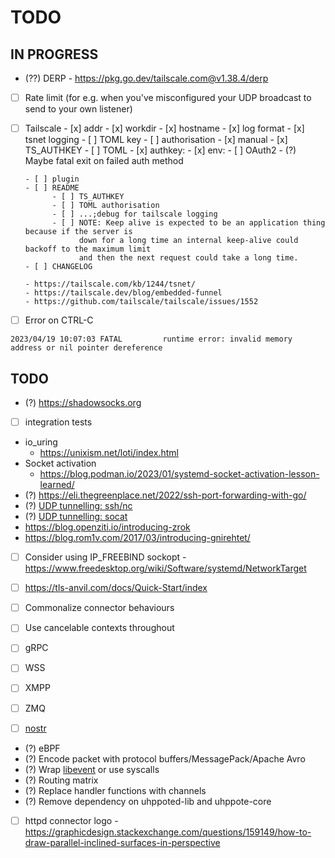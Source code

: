 # TODO

## IN PROGRESS

- (??) DERP
       - https://pkg.go.dev/tailscale.com@v1.38.4/derp

- [ ] Rate limit (for e.g. when you've misconfigured your UDP broadcast to send to your own listener)

- [ ] Tailscale
      - [x] addr
      - [x] workdir
      - [x] hostname
      - [x] log format
      - [x] tsnet logging 
            - [ ] TOML key
      - [ ] authorisation
            - [x] manual
            - [x] TS_AUTHKEY
            - [ ] TOML
                  - [x] authkey:
                  - [x] env:
                  - [ ] OAuth2
                  - (?) Maybe fatal exit on failed auth method

      - [ ] plugin
      - [ ] README
            - [ ] TS_AUTHKEY
            - [ ] TOML authorisation
            - [ ] ...;debug for tailscale logging
            - [ ] NOTE: Keep alive is expected to be an application thing because if the server is 
                  down for a long time an internal keep-alive could backoff to the maximum limit
                  and then the next request could take a long time. 
      - [ ] CHANGELOG

      - https://tailscale.com/kb/1244/tsnet/
      - https://tailscale.dev/blog/embedded-funnel
      - https://github.com/tailscale/tailscale/issues/1552

- [ ] Error on CTRL-C
```
2023/04/19 10:07:03 FATAL         runtime error: invalid memory address or nil pointer dereference
```

## TODO

- (?) https://shadowsocks.org

- [ ] integration tests
- io_uring
  - https://unixism.net/loti/index.html
- Socket activation
   - https://blog.podman.io/2023/01/systemd-socket-activation-lesson-learned/
- (?) https://eli.thegreenplace.net/2022/ssh-port-forwarding-with-go/
- (?) [UDP tunnelling: ssh/nc](https://superuser.com/questions/53103/udp-traffic-through-ssh-tunnel)
- (?) [UDP tunnelling: socat](http://www.morch.com/2011/07/05/forwarding-snmp-ports-over-ssh-using-socat/)
- https://blog.openziti.io/introducing-zrok
- https://blog.rom1v.com/2017/03/introducing-gnirehtet/

- [ ] Consider using IP_FREEBIND sockopt
      - https://www.freedesktop.org/wiki/Software/systemd/NetworkTarget

- [ ] https://tls-anvil.com/docs/Quick-Start/index

- [ ] Commonalize connector behaviours
- [ ] Use cancelable contexts throughout
- [ ] gRPC
- [ ] WSS
- [ ] XMPP
- [ ] ZMQ
- [ ] [nostr](https://github.com/nostr-protocol/nostr)

- (?) eBPF
- (?) Encode packet with protocol buffers/MessagePack/Apache Avro
- (?) Wrap [libevent](https://libevent.org) or use syscalls
- (?) Routing matrix
- (?) Replace handler functions with channels
- (?) Remove dependency on uhppoted-lib and uhppote-core
- [ ] httpd connector logo
      - https://graphicdesign.stackexchange.com/questions/159149/how-to-draw-parallel-inclined-surfaces-in-perspective


